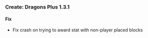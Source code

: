 ### Create: Dragons Plus 1.3.1

#### Fix

- Fix crash on trying to award stat with non-player placed blocks